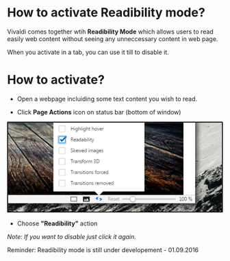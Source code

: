 # How to activate Readibility mode?

Vivaldi comes together wtih **Readibility Mode** which allows users to read easily web content without seeing any unneccessary content in web page.

When you activate in a tab, you can use it till to disable it.

# How to activate?

* Open a webpage incluiding some text content you wish to read.

* Click **Page Actions** icon on status bar (bottom of window)

![readibility](../images/readibility.png)

* Choose **"Readibility"** action

_Note: If you want to disable just click it again._

Reminder: Readibility mode is still under developement - 01.09.2016
